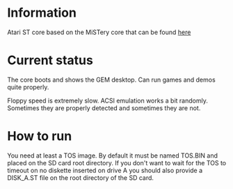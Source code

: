 # Information
Atari ST core based on the MiSTery core that can be found [here](https://github.com/gyurco/MiSTery)
# Current status
The core boots and shows the GEM desktop. Can run games and demos quite properly.

Floppy speed is extremely slow.
ACSI emulation works a bit randomly. Sometimes they are properly detected and sometimes they are not.
# How to run
You need at least a TOS image. By default it must be named TOS.BIN and placed on the SD card root directory. If you don't want to wait for the TOS to timeout on no diskette inserted on drive A you should also provide a DISK_A.ST file on the root directory of the SD card.


